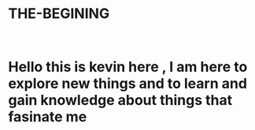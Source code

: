# THE-BEGINING
<br>
<h1>Hello this is kevin here , I am here to explore new things and to learn and gain knowledge about things that fasinate me </h1>
